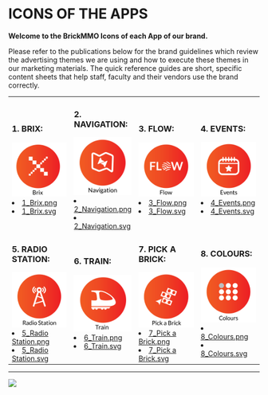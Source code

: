 # ICONS OF THE APPS
<style>@import url("//readme.codeadam.ca/readme.css");</style>

**Welcome to the BrickMMO Icons of each App of our brand.**

Please refer to the publications below for the brand guidelines which review the advertising themes we are using and how to execute these themes in our marketing materials. The quick reference guides are short, specific content sheets that help staff, faculty and their vendors use the brand correctly.

<table style="width:100%;">
<tr>
<td width="25%">

<h3>1. BRIX:</h3>

<img src="1_Brix.png">

<li><a href="1_Brix.png" download>1_Brix.png</a></li>
<li><a href="1_Brix.svg" download>1_Brix.svg</a></li>
</td>

<td width="25%">

<h3>2. NAVIGATION:</h3>

<img src="2_Navigation.png">

<li><a href="2_Navigation.png" download>2_Navigation.png</a></li>
<li><a href="2_Navigation.svg" download>2_Navigation.svg</a></li>

</td>

<td width="25%">

<h3>3. FLOW:</h3>

<img src="3_Flow.png">

<li><a href="3_Flow.png" download>3_Flow.png</a></li>
<li><a href="3_Flow.svg" download>3_Flow.svg</a></li>

</td>
<td width="25%">

<h3>4. EVENTS:</h3>

<img src="4_Events.png">

<li><a href="4_Events.png" download>4_Events.png</a></li>
<li><a href="4_Events.svg" download>4_Events.svg</a></li>

</td>

</tr>

<tr>
<td width="25%">

<h3>5. RADIO STATION:</h3>

<img src="5_Radio Station.png">

<li><a href="5_Radio Station.png" download>5_Radio Station.png</a></li>
<li><a href="5_Radio Station.svg" download>5_Radio Station.svg</a></li>
</td>

<td width="25%">

<h3>6. TRAIN:</h3>

<img src="6_Train.png">

<li><a href="6_Train.png" download>6_Train.png</a></li>
<li><a href="6_Train.svg" download>6_Train.svg</a></li>

</td>

<td width="25%">

<h3>7. PICK A BRICK:</h3>

<img src="7_Pick a Brick.png">

<li><a href="7_Pick a Brick.png" download>7_Pick a Brick.png</a></li>
<li><a href="7_Pick a Brick.svg" download>7_Pick a Brick.svg</a></li>

</td>

</td>

<td width="25%">

<h3>8. COLOURS:</h3>

<img src="8_Colours.png">

<li><a href="8_Colours.png" download>8_Colours.png</a></li>
<li><a href="8_Colours.svg" download>8_Colours.svg</a></li>

</td>
</tr>
</table>

---

<a href="https://brickmmo.com">
<img src="https://brickmmo.com/images/brickmmo-logo-horizontal.jpg" width="100">
</a>

